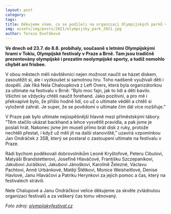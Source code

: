 ```yaml
---
layout: post
category:
tags:
title: Děkujeme všem, co se podíleli na organizaci Olympijských parků v Praze a Brně
img: assets/img/posts/2021/olympijsky_park_2021.jpg
author: Tereza Dvořáková
---
```


**Ve dnech od 23.7. do 8.8. probíhaly, současně s letními Olympijskými hrami v Tokiu, Olympijské festivaly v Praze a Brně. Tam jsou tradičně prezentovány olympijské i prozatím neolympijské sporty, a tudíž nemohlo chybět ani frisbee.**

V obou městech měli návštěvníci nejen možnost naučit se házet diskem, zasoutěžit si, ale i vyzkoušet si samotnou hru. Toho nadšeně využívali děti i dospělí. Jak říká Nela Chaloupková z Left Overs, která byla organizátorkou za ultimate na festivalu v Brně: “Bylo moc fajn, jak to lidi a děti bavilo. Všichni se vždycky chtěli naučit forehand. Jako pozitivní, a pro mě i překvapivé bylo, že přišlo hodně lidí, co už o ultimate věděli a chtěli si vyloženě zahrát. Je super, že se povědomí o ultimate čím dál více rozšiřuje.”

V Praze pak bylo ultimate nejúspěšnější hlavně mezi příměstskými tábory. “Těm stačilo ukázat backhand a lehce vysvětlit pravidla, a pak jsme je poslali hrát. Nakonec jsme jim museli přímo brát disk z ruky, protože nechtěli přestat, i když už měli jít na další stanoviště,” uzavírá vzpomínkou Jan Ondráček z 3SB, který se postaral o zastoupení ultimate na festivalu v Praze.

Rádi bychom poděkovali dobrovolníkům Leoně Kryštofové, Peteru Cibulovi, Matyáši Brandstetterovi, Josefíně Hlaváčové, Františku Szczepanikovi, Jakubovi Juráškovi, Jakubovi Jánoškovi, Karolíně Železné, Václavu Pachtovi, Anně Urbánkové, Matěji Štětkovi, Monice Weisheitlové, Denise Havlové, Janu Hlaváčovi a Patriku Herynkovi za jejich pomoc a čas, který na festivalech strávili.

Nele Chalupové a Janu Ondráčkovi velice děkujeme za skvěle zvládnutou organizaci festivalů a za veškerý čas tomu věnovaný. 

*Foto zdroj: [olympijskyfestival.cz](https://www.olympijskyfestival.cz/galerie/fotogalerie)*